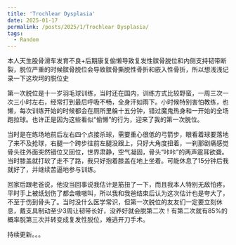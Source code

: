```yaml
---
title: 'Trochlear Dysplasia'
date: 2025-01-17
permalink: /posts/2025/1/Trochlear Dysplasia/
tags:
  - Random
---
```



本人天生股骨滑车发育不良+后期康复偷懒导致复发性髌骨脱位和内侧支持韧带断裂，脱位严重的时候髌骨脱位会导致髌骨撕脱性骨折和嵌入性骨折，所以想浅浅记录一下这坎坷的脱位史

第一次脱位是十一岁羽毛球训练，当时还在国内，训练方式比较野蛮，一周三次一次三小时左右，经常打到最后呼吸不畅，全身汗如雨下。小时候特别害怕教练，也懒，每次训练开始的时候都会在厕所里躲十五分钟，错过魔鬼热身和一开始的全场跑拉球。也许正是因为这些看似“偷懒”的行为，迎来了我的第一次脱位。

当时是在练场地前后左右四个点接杀球，需要重心很低的弓箭步，眼看着球要落地了来不及抢球，右腿一个跨步往前左腿没跟上，只好大角度扭着，一刹那剧痛感觉骨头往外面突然错位又回位，世界肃静，空气凝固，骨头“咔咔”的两声震耳欲聋。当时膝盖就打软了走不了路，我只好抱着膝盖在地上坐着。可能休息了15分钟后我就好了，并继续苦逼地参与训练。

回家后跟老爸说，他没当回事说我估计是筋扭了一下，而且我本人特别无敌怕疼，平时手上被纸划伤了都会嗷嗷叫，所以我和我爸结束后认为这次估计也是夸大了，不至于伤到骨头了。当时没什么医学常识，但第一次脱位的友友们一定要立刻休息，戴支具制动至少3周让韧带长好，没养好就会脱第二次！有第二次就有85%的概率脱第三次并转变成复发性脱位，难逃开刀手术。

持续更新。。。


